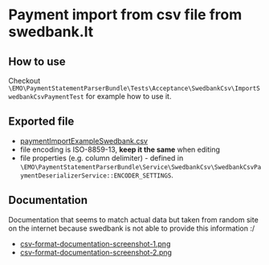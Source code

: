 # Payment import from csv file from swedbank.lt

## How to use

Checkout `\EMO\PaymentStatementParserBundle\Tests\Acceptance\SwedbankCsv\ImportSwedbankCsvPaymentTest` for example how to use it.

## Exported file

- [paymentImportExampleSwedbank.csv](paymentImportExampleSwedbank.csv)
- file encoding is ISO-8859-13, **keep it the same** when editing
- file properties (e.g. column delimiter) - defined
  in `\EMO\PaymentStatementParserBundle\Service\SwedbankCsv\SwedbankCsvPaymentDeserializerService::ENCODER_SETTINGS`.

## Documentation

Documentation that seems to match actual data but taken from random site on the internet because swedbank is not able to provide this information :/

- [csv-format-documentation-screenshot-1.png](csv-format-documentation-screenshot-1.png)
- [csv-format-documentation-screenshot-2.png](csv-format-documentation-screenshot-2.png)
